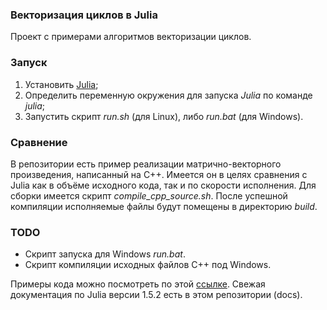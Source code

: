 ### Векторизация циклов в Julia

Проект с примерами алгоритмов векторизации циклов.

### Запуск

1. Установить [Julia](https://julialang.org/downloads/);
2. Определить переменную окружения для запуска _Julia_ по команде _julia_;
3. Запустить скрипт _run.sh_ (для Linux), либо _run.bat_ (для Windows).

### Сравнение

В репозитории есть пример реализации матрично-векторного произведения, 
написанный на C++. Имеется он в целях сравнения с Julia как в объёме исходного 
кода, так и по скорости исполнения. 
Для сборки имеется скрипт _compile_cpp_source.sh_.
После успешной компиляции исполняемые файлы будут помещены в директорию _build_.

### TODO

* Скрипт запуска для Windows _run.bat_.
* Скрипт компиляции исходных файлов C++ под Windows.

Примеры кода можно посмотреть по этой [ссылке](https://juliabyexample.helpmanual.io/).
Свежая документация по Julia версии 1.5.2 есть в этом репозитории (docs).

